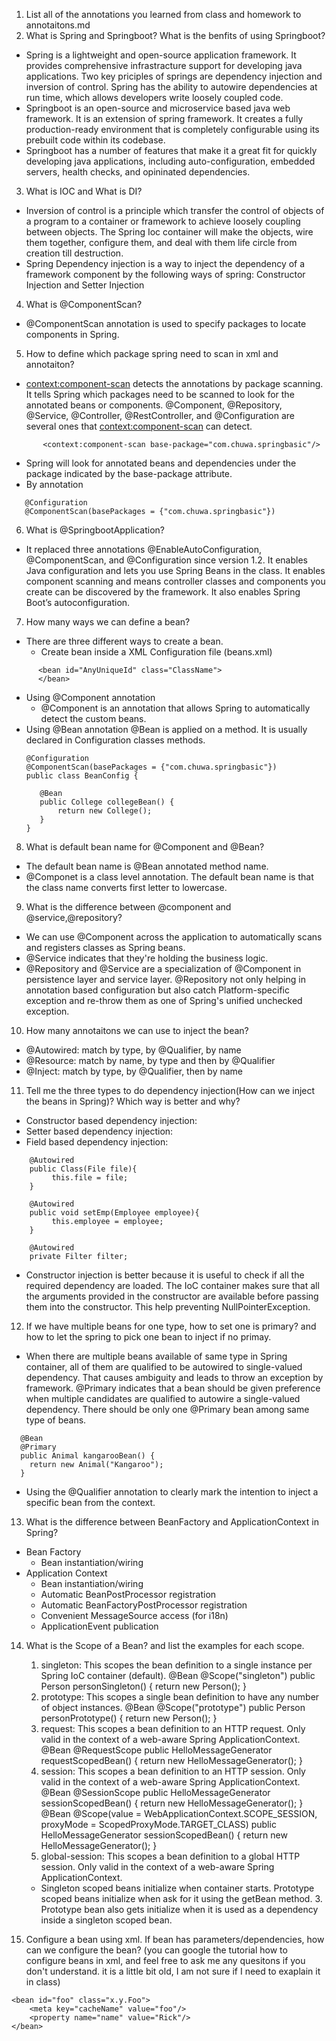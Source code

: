 1. List all of the annotations you learned from class and homework to annotaitons.md
2. What is Spring and Springboot? What is the benfits of using Springboot?
 * Spring is a lightweight and open-source application framework. It provides comprehensive infrastracture support for developing java applications. Two key priciples of springs are dependency injection and inversion of control. Spring has the ability to autowire dependencies at run time, which allows developers write loosely coupled code. 
 * Springboot is an open-source and microservice based java web framework. It is an extension of spring framework. It creates a fully production-ready environment that is completely configurable using its prebuilt code within its codebase. 
 * Springboot has a number of features that make it a great fit for quickly developing java applications, including auto-configuration, embedded servers, health checks, and opininated dependencies. 

3. What is IOC and What is DI?
 * Inversion of control is a principle which transfer the control of objects of a program to a container or framework to achieve loosely coupling between objects. The Spring Ioc container will make the objects, wire them together, configure them, and deal with them life circle from creation till destruction. 
 * Spring Dependency injection is a way to inject the dependency of a framework component by the following ways of spring: Constructor Injection and Setter Injection

4. What is @ComponentScan?
 * @ComponentScan annotation is used to specify packages to locate components in Spring. 

5. How to define which package spring need to scan in xml and annotaiton?
 * <context:component-scan> detects the annotations by package scanning. It tells Spring which packages need to be scanned to look for the annotated beans or components. @Component, @Repository, @Service, @Controller, @RestController, and @Configuration are several ones that <context:component-scan> can detect.
```
 	   <context:component-scan base-package="com.chuwa.springbasic"/> 
```
 * Spring will look for annotated beans and dependencies under the package indicated by the base-package attribute. 
 * By annotation
```
   @Configuration
   @ComponentScan(basePackages = {"com.chuwa.springbasic"})
```

6. What is @SpringbootApplication?
 * It replaced three annotations @EnableAutoConfiguration, @ComponentScan, and @Configuration since version 1.2. It enables Java configuration and lets you use Spring Beans in the class. It enables component scanning and means controller classes and components you create can be discovered by the framework. It also enables Spring Boot’s autoconfiguration. 

7. How many ways we can define a bean?
 * There are three different ways to create a bean. 
   * Create bean inside a XML Configuration file (beans.xml)
```
      <bean id="AnyUniqueId" class="ClassName">
   	  </bean>
```
   * Using @Component annotation
     * @Component is an annotation that allows Spring to automatically detect the custom beans. 
   * Using @Bean annotation
     @Bean is applied on a method. It is usually declared in Configuration classes methods.
     ```
     @Configuration
     @ComponentScan(basePackages = {"com.chuwa.springbasic"})
     public class BeanConfig {

        @Bean
        public College collegeBean() {
            return new College();
        }
     }
     ```
     
8. What is default bean name for @Component and @Bean?
 * The default bean name is @Bean annotated method name.
 * @Componet is a class level annotation. The default bean name is that the class name converts first letter to lowercase.

9. What is the difference between @component and @service,@repository?
 * We can use @Component across the application to automatically scans and registers classes as Spring beans. 
 * @Service indicates that they're holding the business logic. 
 * @Repository and @Service are a specialization of @Component in persistence layer and service layer. @Repository not only helping in annotation based configuration but also catch Platform-specific exception and re-throw them as one of Spring's unified unchecked exception.

10. How many annotaitons we can use to inject the bean?
  * @Autowired: match by type, by @Qualifier, by name
  * @Resource: match by name, by type and then by @Qualifier
  * @Inject: match by type, by @Qualifier, then by name

11. Tell me the three types to do dependency injection(How can we inject the beans
in Spring)? Which way is better and why?
  * Constructor based dependency injection:
  * Setter based dependency injection:
  * Field based dependency injection:
```
    @Autowired
    public Class(File file){
         this.file = file;
    }

    @Autowired
    public void setEmp(Employee employee){
         this.employee = employee;
    }

    @Autowired
    private Filter filter;
```
  * Constructor injection is better because it is useful to check if all the required dependency are loaded. The IoC container makes sure that all the arguments provided in the constructor are available before passing them into the constructor. This help preventing NullPointerException.

12. If we have multiple beans for one type, how to set one is primary? and how to let
the spring to pick one bean to inject if no primay.
  * When there are multiple beans available of same type in Spring container, all of them are qualified to be autowired to single-valued dependency. That causes ambiguity and leads to throw an exception by framework. @Primary indicates that a bean should be given preference when multiple candidates are qualified to autowire a single-valued dependency. There should be only one @Primary bean among same type of beans.
```
  @Bean
  @Primary
  public Animal kangarooBean() {
    return new Animal("Kangaroo");
  }
```
  * Using the @Qualifier annotation to clearly mark the intention to inject a specific bean from the context. 

13. What is the difference between BeanFactory and ApplicationContext in Spring?
  * Bean Factory
    * Bean instantiation/wiring
  * Application Context
    * Bean instantiation/wiring
    * Automatic BeanPostProcessor registration
    * Automatic BeanFactoryPostProcessor registration
    * Convenient MessageSource access (for i18n)
    * ApplicationEvent publication

14. What is the Scope of a Bean? and list the examples for each scope.
    1. singleton: This scopes the bean definition to a single instance per Spring IoC container (default).
    @Bean
    @Scope("singleton")
	public Person personSingleton() {
	    return new Person();
	}
    2. prototype: This scopes a single bean definition to have any number of object instances. 
    @Bean
	@Scope("prototype")
	public Person personPrototype() {
	    return new Person();
	}
    3. request: This scopes a bean definition to an HTTP request. Only valid in the context of a web-aware Spring ApplicationContext.
    @Bean
	@RequestScope
	public HelloMessageGenerator requestScopedBean() {
	    return new HelloMessageGenerator();
	}
    4. session: This scopes a bean definition to an HTTP session. Only valid in the context of a web-aware Spring ApplicationContext.
    @Bean
	@SessionScope
	public HelloMessageGenerator sessionScopedBean() {
	    return new HelloMessageGenerator();
	}
	@Bean
	@Scope(value = WebApplicationContext.SCOPE_SESSION, proxyMode = ScopedProxyMode.TARGET_CLASS)
	public HelloMessageGenerator sessionScopedBean() {
	    return new HelloMessageGenerator();
	}
    5. global-session: This scopes a bean definition to a global HTTP session. Only valid in the context of a web-aware Spring ApplicationContext.
    * Singleton scoped beans initialize when container starts. Prototype scoped beans initialize when ask for it using the getBean method. 3. Prototype bean also gets initialize when it is used as a dependency inside a singleton scoped bean.

15. Configure a bean using xml. If bean has parameters/dependencies, how can we
configure the bean? (you can google the tutorial how to configure beans in xml, and feel free to ask me any quesitons if you don't understand. it is a little bit old, I am not sure if I need to exaplain it in class)
<?xml version="1.0" encoding="UTF-8"?>
<beans xmlns="http://www.springframework.org/schema/beans"
    xmlns:xsi="http://www.w3.org/2001/XMLSchema-instance"
    xsi:schemaLocation="
        http://www.springframework.org/schema/beans http://www.springframework.org/schema/beans/spring-beans.xsd">

    <bean id="foo" class="x.y.Foo">
        <meta key="cacheName" value="foo"/>
        <property name="name" value="Rick"/>
    </bean>

</beans>